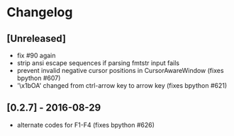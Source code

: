 # Changelog

## [Unreleased]
- fix #90 again
- strip ansi escape sequences if parsing fmtstr input fails
- prevent invalid negative cursor positions in CursorAwareWindow (fixes bpython #607)
- '\x1bOA' changed from ctrl-arrow key to arrow key (fixes bpython #621)

## [0.2.7] - 2016-08-29
- alternate codes for F1-F4 (fixes bpython #626)
